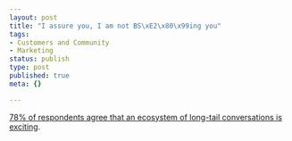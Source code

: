 ```yaml
--- 
layout: post
title: "I assure you, I am not BS\xE2\x80\x99ing you"
tags: 
- Customers and Community
- Marketing
status: publish
type: post
published: true
meta: {}

---
```

<a href="http://valleywag.com/tech/i-hate-it-here/five-words-that-reveal-that-youre-bullshitting-me-272490.php">78% of respondents agree that an ecosystem of long-tail conversations is exciting</a>.

